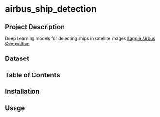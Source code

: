 # airbus_ship_detection
## Project Description
Deep Learning models for detecting ships in satellite images [Kaggle Airbus Competition](https://www.kaggle.com/c/airbus-ship-detection)

## Dataset
## Table of Contents
## Installation
## Usage
